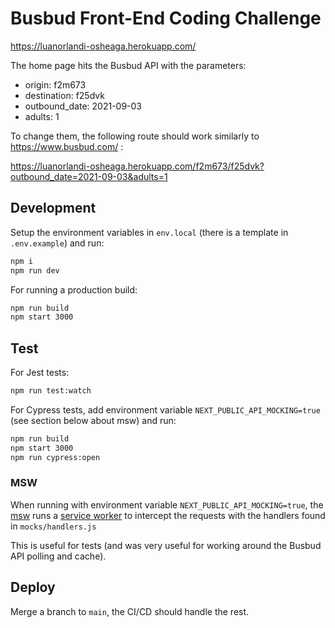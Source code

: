 # Busbud Front-End Coding Challenge

https://luanorlandi-osheaga.herokuapp.com/

The home page hits the Busbud API with the parameters:

- origin: f2m673
- destination: f25dvk
- outbound_date: 2021-09-03
- adults: 1

To change them, the following route should work similarly to https://www.busbud.com/ :

https://luanorlandi-osheaga.herokuapp.com/f2m673/f25dvk?outbound_date=2021-09-03&adults=1

## Development

Setup the environment variables in `env.local` (there is a template in `.env.example`) and run:

```bash
npm i
npm run dev
```

For running a production build:

```bash
npm run build
npm start 3000
```

## Test

For Jest tests:

```bash
npm run test:watch
```

For Cypress tests, add environment variable `NEXT_PUBLIC_API_MOCKING=true` (see section below about msw) and run:

```bash
npm run build
npm start 3000
npm run cypress:open
```

### MSW

When running with environment variable `NEXT_PUBLIC_API_MOCKING=true`, the [msw](https://github.com/mswjs/msw) runs a [service worker](https://developers.google.com/web/fundamentals/primers/service-workers) to intercept the requests with the handlers found in `mocks/handlers.js`

This is useful for tests (and was very useful for working around the Busbud API polling and cache).

## Deploy

Merge a branch to `main`, the CI/CD should handle the rest.
